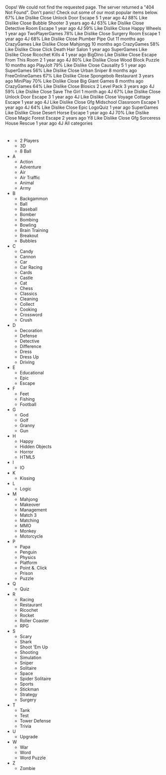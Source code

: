 Oops! We could not find the requested page. The server returned a "404 Not Found". Don't panic! Check out some of our most popular items below. 67% Like Dislike Close Unlock Door Escape 5 1 year ago 4J 88% Like Dislike Close Bubble Shooter 3 years ago 4J 63% Like Dislike Close Detective Room Escape 1 year ago 4J 59% Like Dislike Close Happy Wheels 1 year ago TwoPlayerGames 78% Like Dislike Close Surgery Room Escape 1 year ago 4J 68% Like Dislike Close Plumber Pipe Out 11 months ago CrazyGames Like Dislike Close Mahjongg 10 months ago CrazyGames 58% Like Dislike Close Click Death Hair Salon 1 year ago SuperGames Like Dislike Close Ricochet Kills 4 1 year ago BigDino Like Dislike Close Escape From This Room 2 1 year ago 4J 80% Like Dislike Close Wood Block Puzzle 10 months ago PlayJolt 79% Like Dislike Close Causality 5 1 year ago SuperGames 56% Like Dislike Close Urban Sniper 8 months ago FreeOnlineGames 67% Like Dislike Close Spongebob Restaurant 3 years ago MiniPlay 70% Like Dislike Close Big Giant Games 8 months ago CrazyGames 64% Like Dislike Close Blosics 2 Level Pack 3 years ago 4J 59% Like Dislike Close Save The Girl 1 month ago 4J 67% Like Dislike Close Unlock Door Escape 3 1 year ago 4J Like Dislike Close Voyage Cottage Escape 1 year ago 4J Like Dislike Close Gfg Midschool Classroom Escape 1 year ago 4J 64% Like Dislike Close Epic LogoQuiz 1 year ago SuperGames Like Dislike Close Desert Horse Escape 1 year ago 4J 70% Like Dislike Close Magic Forest Escape 2 years ago Y8 Like Dislike Close Gfg Sorceress House Rescue 1 year ago 4J All categories

*   #
    *   2 Players
    *   3D
    *   8 Ball
*   A
    *   Action
    *   Adventure
    *   Air
    *   Air Traffic
    *   Animal
    *   Army
*   B
    *   Backgammon
    *   Ball
    *   Baseball
    *   Bomber
    *   Bombing
    *   Bowling
    *   Brain Training
    *   Breakout
    *   Bubbles
*   C
    *   Candy
    *   Cannon
    *   Car
    *   Car Racing
    *   Cards
    *   Castle
    *   Cat
    *   Chess
    *   Classics
    *   Cleaning
    *   Collect
    *   Cooking
    *   Crossword
    *   Crush
*   D
    *   Decoration
    *   Defense
    *   Detective
    *   Difference
    *   Dress
    *   Dress Up
    *   Driving
*   E
    *   Educational
    *   Epic
    *   Escape
*   F
    *   Feet
    *   Fishing
    *   Football
*   G
    *   God
    *   Golf
    *   Granny
    *   Gun
*   H
    *   Happy
    *   Hidden Objects
    *   Horror
    *   HTML5
*   I
    *   IO
*   K
    *   Kissing
*   L
    *   Logic
*   M
    *   Mahjong
    *   Makeover
    *   Management
    *   Match 3
    *   Matching
    *   MMO
    *   Monkey
    *   Motorcycle
*   P
    *   Papa
    *   Penguin
    *   Physics
    *   Platform
    *   Point &. Click
    *   Prison
    *   Puzzle
*   Q
    *   Quiz
*   R
    *   Racing
    *   Restaurant
    *   Ricochet
    *   Rocket
    *   Roller Coaster
    *   RPG
*   S
    *   Scary
    *   Shark
    *   Shoot 'Em Up
    *   Shooting
    *   Simulation
    *   Sniper
    *   Solitaire
    *   Space
    *   Spider Solitaire
    *   Sports
    *   Stickman
    *   Strategy
    *   Surgery
*   T
    *   Tank
    *   Test
    *   Tower Defense
    *   Trivia
*   U
    *   Upgrade
*   W
    *   War
    *   Word
    *   Word Puzzle
*   Z
    *   Zombie